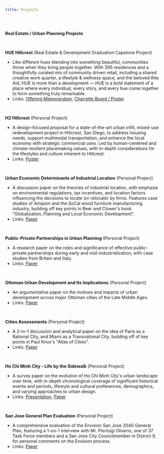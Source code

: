 ```yaml
---
title: Projects
---
```


<br>

**Real Estate / Urban Planning Projects**

<br>

**HUE Hillcrest**&nbsp;(Real Estate & Development Graduation Capstone Project)

- Like different hues blending into something beautiful, communities thrive when they bring people together. With 395 residences and a thoughtfully curated mix of community driven retail, including a shared creative work quarter, a lifestyle & wellness space, and the beloved Rite Aid, HUE is more than a development — HUE is a bold statement of a place where every individual, every story, and every hue come together to form something truly remarkable.
- Links: [Offering Memorandum](https://www.dropbox.com/scl/fi/t8c2jwmvlopucupa24cy2/Capstone-OM-100.pdf?rlkey=znbzkmhv4ag6q7c5dhyemlu03&st=lxz4p0w3&dl=0
), [Charrette Board / Poster](https://www.dropbox.com/scl/fi/15ijwqafglba2264m0t1x/Final-Capstone-Charrette-Board.pdf?rlkey=p5gr0eheqqsqeikzmramm3r0j&e=1&st=4nlin7cy&dl=0)

<br>

**H2 Hillcrest**&nbsp;(Personal Project)

- A design-focused proposal for a state-of-the-art urban infill, mixed-use redevelopment project in Hillcrest, San Diego, to address housing needs, support multimodal transportation, and enhance the local economy with strategic commercial uses. Led by human-centered and climate-resilient placemaking values, with in-depth considerations for the lifestyles and culture inherent to Hillcrest.
- Links: [Poster](https://drive.google.com/file/d/1Sy6Z3m5M_wa9m_tt1aWae2xrIVxMLf4y/view?usp=sharing)

<br>

**Urban Economic Determinants of Industrial Location**&nbsp;(Personal Project)

- A discussion paper on the theories of industrial location, with emphasis on environmental regulations, tax incentives, and location factors influencing the decisions to locate (or relocate) by firms. Features case studies of Amazon and the SoCal wood furniture manufacturing industry, building off key points in Beer and Clower's book "Globalization, Planning and Local Economic Development".
- Links: [Paper](https://docs.google.com/document/d/1mdmyHStKHG4qQ7vCNT7uAKuhQyj1kP9o/edit?usp=sharing&ouid=101087654505215749317&rtpof=true&sd=true)

<br>

**Public-Private Partnerships in Urban Planning**&nbsp;(Personal Project)

- A research paper on the roles and significance of effective public-private partnerships during early and mid-industrialization, with case studies from Britain and Italy.
- Links: [Paper](https://docs.google.com/document/d/1AQZWLRMkesfpXjA3izdnLeJQrBPlYvrX/edit?usp=sharing&ouid=101087654505215749317&rtpof=true&sd=true)

<br>

**Ottoman Urban Development and Its Implications**&nbsp;(Personal Project)

- An argumentative paper on the motives and impacts of urban development across major Ottoman cities of the Late Middle Ages.
- Links: [Paper](https://docs.google.com/document/d/1teryiUCNUOFYxe97ZXD1zj6YQqBpoxsH/edit?usp=sharing&ouid=101087654505215749317&rtpof=true&sd=true)

<br>

**Cities Assessments**&nbsp;(Personal Project)

- A 2-in-1 discussion and analytical paper on the idea of Paris as a Rational City, and Miami as a Transnational City, building off of key points in Paul Knox's "Atlas of Cities".
- Links: [Paper](https://docs.google.com/document/d/1_xkSvwY0K45FfL6Lp6-kGJBJGR_DMBUJ/edit?usp=sharing&ouid=101087654505215749317&rtpof=true&sd=true)

<br>

**Ho Chi Minh City - Life by the Sidewalk**&nbsp;(Personal Project)

- A survey paper on the evolution of Ho Chi Minh City's urban landscape over time, with in-depth chronological coverage of significant historical events and periods, lifestyle and cultural preferences, demographics, and varying approaches to urban design.
- Links: [Presentation](https://docs.google.com/presentation/d/1_ukPc5q9VQNcPTEWw7fy9GVvY7FlfS7f/edit?usp=sharing&ouid=101087654505215749317&rtpof=true&sd=true), [Paper](https://docs.google.com/document/d/1Zr3Tr0IvYP0_lQmIHMcPXTX0qoSQAWY5/edit?usp=sharing&ouid=101087654505215749317&rtpof=true&sd=true)

<br>

**San Jose General Plan Evaluation**&nbsp;(Personal Project)

- A comprehensive evaluation of the Envision San Jose 2040 General Plan, featuring a 1-on-1 interview with Mr. Pierluigi Oliverio, one of 37 Task Force members and a San Jose City Councilmember in District 9, for personal comments on the Envision process.
- Links: [Paper](https://docs.google.com/document/d/1zhi12NmZd-by2R4k61c-IaEMdriBDFEI/edit?usp=sharing&ouid=101087654505215749317&rtpof=true&sd=true)

<br>